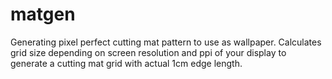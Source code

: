 # matgen

Generating pixel perfect cutting mat pattern to use as wallpaper. Calculates grid size depending on screen resolution and ppi of your display to generate a cutting mat grid with actual 1cm edge length.